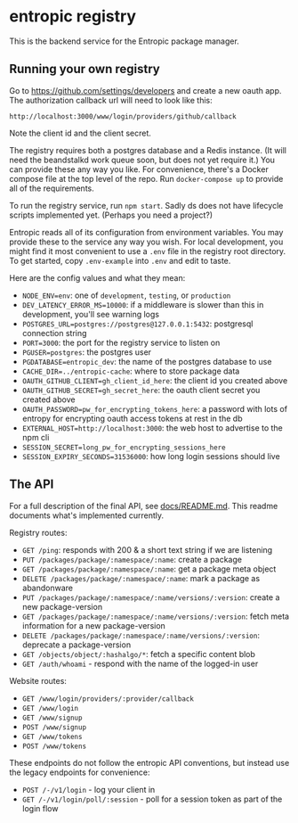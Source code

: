 # entropic registry

This is the backend service for the Entropic package manager.

##  Running your own registry

Go to https://github.com/settings/developers and create a new oauth app. The authorization callback url will need to look like this:

```
http://localhost:3000/www/login/providers/github/callback
```

Note the client id and the client secret.

The registry requires both a postgres database and a Redis instance. (It will need the beandstalkd work queue soon, but does not yet require it.) You can provide these any way you like. For convenience, there's a Docker compose file at the top level of the repo. Run `docker-compose up` to provide all of the requirements.

To run the registry service, run `npm start`. Sadly ds does not have lifecycle scripts implemented yet. (Perhaps you need a project?)

Entropic reads all of its configuration from environment variables. You may provide these to the service any way you wish. For local development, you might find it most convenient to use a `.env` file in the registry root directory. To get started, copy `.env-example` into `.env` and edit to taste.

Here are the config values and what they mean:

* `NODE_ENV=env`: one of `development`, `testing`, or `production`
* `DEV_LATENCY_ERROR_MS=10000`: if a middleware is slower than this in development, you'll see warning logs
* `POSTGRES_URL=postgres://postgres@127.0.0.1:5432`: postgresql connection string
* `PORT=3000`: the port for the registry service to listen on
* `PGUSER=postgres`: the postgres user
* `PGDATABASE=entropic_dev`: the name of the postgres database to use
* `CACHE_DIR=../entropic-cache`: where to store package data
* `OAUTH_GITHUB_CLIENT=gh_client_id_here`: the client id you created above
* `OAUTH_GITHUB_SECRET=gh_secret_here`: the oauth client secret you created above
* `OAUTH_PASSWORD=pw_for_encrypting_tokens_here`: a password with lots of entropy for encrypting oauth access tokens at rest in the db
* `EXTERNAL_HOST=http://localhost:3000`: the web host to advertise to the npm cli
* `SESSION_SECRET=long_pw_for_encrypting_sessions_here`
* `SESSION_EXPIRY_SECONDS=31536000`: how long login sessions should live


## The API

For a full description of the final API, see  [docs/README.md](../docs/README.md). This readme documents what's implemented currently.

Registry routes:

* `GET /ping`: responds with 200 & a short text string if we are listening
* `PUT /packages/package/:namespace/:name`: create a package
* `GET /packages/package/:namespace/:name`: get a package meta object
* `DELETE /packages/package/:namespace/:name`: mark a package as abandonware
* `PUT /packages/package/:namespace/:name/versions/:version`: create a new package-version
* `GET /packages/package/:namespace/:name/versions/:version`: fetch meta information for a new package-version
* `DELETE /packages/package/:namespace/:name/versions/:version`: deprecate a package-version
* `GET /objects/object/:hashalgo/*`: fetch a specific content blob
* `GET /auth/whoami` - respond with the name of the logged-in user

Website routes:

* `GET /www/login/providers/:provider/callback`
* `GET /www/login`
* `GET /www/signup`
* `POST /www/signup`
* `GET /www/tokens`
* `POST /www/tokens`

These endpoints do not follow the entropic API conventions, but instead use the legacy endpoints for convenience:

* `POST /-/v1/login` - log your client in
* `GET /-/v1/login/poll/:session` - poll for a session token as part of the login flow
